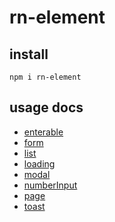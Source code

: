 # rn-element

## install
```shell
npm i rn-element
```

## usage docs
- [enterable](https://github.com/HuiWang111/rn-element/blob/main/docs/enterable.md)
- [form](https://github.com/HuiWang111/rn-element/blob/main/docs/form.md)
- [list](https://github.com/HuiWang111/rn-element/blob/main/docs/list.md)
- [loading](https://github.com/HuiWang111/rn-element/blob/main/docs/loading.md)
- [modal](https://github.com/HuiWang111/rn-element/blob/main/docs/modal.md)
- [numberInput](https://github.com/HuiWang111/rn-element/blob/main/docs/numberInput.md)
- [page](https://github.com/HuiWang111/rn-element/blob/main/docs/page.md)
- [toast](https://github.com/HuiWang111/rn-element/blob/main/docs/toast.md)
